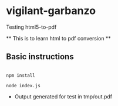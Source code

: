 # vigilant-garbanzo
Testing html5-to-pdf

** This is to learn html to pdf conversion **

## Basic instructions ##

```shell

npm install

node index.js

```

* Output generated for test in tmp/out.pdf
